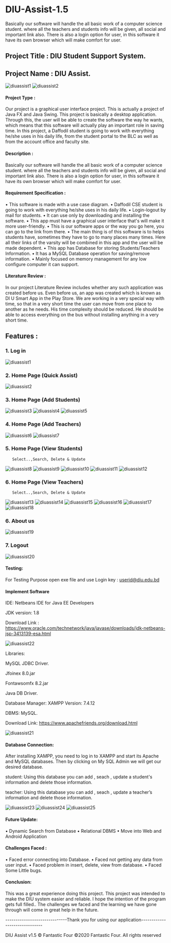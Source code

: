 # DIU-Assist-1.5
Basically our software will handle the all basic work of a computer science  student.  where all the teachers and students info will be given, all social and important link also. There is also a login option for user, in this software it have its own browser which will make comfort for user.

## Project Title : DIU Student Support System.
## Project Name : DIU Assist.

![diuassist1](https://user-images.githubusercontent.com/60839928/101146579-5e706680-3645-11eb-9464-1a8cb2e97551.png)
![diuassist2](https://user-images.githubusercontent.com/60839928/101146587-603a2a00-3645-11eb-900f-d6e6b72f37c5.png)



#### Project Type :
Our project is a graphical user interface project. This is actually a project of Java FX and Java Swing. This project is basically a desktop application. Through this, the user will be able to create the software the way he wants, which means that this software will actually play an important role in saving time. In this project, a Daffodil student is going to work with everything he/she uses in his daily life, from the student portal to the BLC as well as from the account office and faculty site.

#### Description :
Basically our software will handle the all basic work of a computer science student. where all the teachers and students info will be given, all social and important link also. There is also a login option for user, in this software it have its own browser which will make comfort for user.



#### Requirement Specification :                                         
•	This software is made with a use case diagram.
•	Daffodil CSE student is going to work with everything he/she uses in his daily life.
•	Login-logout by mail for students.
•	It can use only by downloading and installing the software.
•	This app must have a graphical user interface that's will make it more user-friendly.
•	This is our software apps or the way you go here, you can go to the link from there.
•	The main thing is of this software is to helps students have, sometimes they have to go to many places many times. Here all their links of the varsity will be combined in        this app and the user will be made dependent.
•	This app has Database for storing Students/Teachers Information.
•	It has a MySQL Database operation for saving/remove information.
•	Mainly focused on memory management for any low configure computer it can support.

#### Literature Review : 
In our project Literature Review includes whether any such application was created before us. Even before us, an app was created which is known as DI U Smart App in the Play Store. We are working in a very special way with time, so that in a very short time the user can move from one place to another as he needs. His time complexity should be reduced. He should be able to access everything on the bus without installing anything in a very short time.


## Features :
### 1.	Log in 

![diuassist1](https://user-images.githubusercontent.com/60839928/101146579-5e706680-3645-11eb-9464-1a8cb2e97551.png)


### 2.	Home Page (Quick Assist) 

![diuassist2](https://user-images.githubusercontent.com/60839928/101146587-603a2a00-3645-11eb-900f-d6e6b72f37c5.png)

### 3.	Home Page (Add Students) 

![diuassist3](https://user-images.githubusercontent.com/60839928/101143145-b9538f00-3640-11eb-80d8-8eab81379a46.png)
![diuassist4](https://user-images.githubusercontent.com/60839928/101143150-ba84bc00-3640-11eb-927e-3db5981551ce.png)
![diuassist5](https://user-images.githubusercontent.com/60839928/101143152-bb1d5280-3640-11eb-843b-5d41d56ac732.png)

### 4.	Home Page (Add Teachers) 

![diuassist6](https://user-images.githubusercontent.com/60839928/101143317-eb64f100-3640-11eb-9ed2-32a6d9a897a8.png)
![diuassist7](https://user-images.githubusercontent.com/60839928/101143322-ec961e00-3640-11eb-9705-c05f454d5ac0.png)


### 5.	Home Page (View Students) 
       Select..,Search, Delete & Update
       
       
![diuassist8](https://user-images.githubusercontent.com/60839928/101143411-0c2d4680-3641-11eb-8dd2-6b14e0a350f4.png)
![diuassist9](https://user-images.githubusercontent.com/60839928/101143414-0d5e7380-3641-11eb-8cb2-1cdfe8bb9a68.png)
![diuassist10](https://user-images.githubusercontent.com/60839928/101143418-0df70a00-3641-11eb-9672-4d46d77a6fab.png)
![diuassist11](https://user-images.githubusercontent.com/60839928/101143419-0e8fa080-3641-11eb-8567-7246934a0403.png)
![diuassist12](https://user-images.githubusercontent.com/60839928/101143422-0f283700-3641-11eb-9a30-3c3ab89f8c43.png)
       
### 6.	Home Page (View Teachers) 
       Select..,Search, Delete & Update
       
       
![diuassist13](https://user-images.githubusercontent.com/60839928/101143718-7e059000-3641-11eb-801f-914749fe088c.png)
![diuassist14](https://user-images.githubusercontent.com/60839928/101143724-7f36bd00-3641-11eb-974f-b203fc4db37b.png)
![diuassist15](https://user-images.githubusercontent.com/60839928/101143727-7fcf5380-3641-11eb-96b5-5401d05578a9.png)
![diuassist16](https://user-images.githubusercontent.com/60839928/101143728-8067ea00-3641-11eb-9981-13baef46037d.png)
![diuassist17](https://user-images.githubusercontent.com/60839928/101143729-81008080-3641-11eb-9d2a-3e053248f798.png)
![diuassist18](https://user-images.githubusercontent.com/60839928/101143732-81008080-3641-11eb-81b6-7a37fd349f9f.png)

       
### 6.	About us 

![diuassist19](https://user-images.githubusercontent.com/60839928/101143770-91186000-3641-11eb-9cdd-48d2f819e0a1.png)

### 7.  Logout

![diuassist20](https://user-images.githubusercontent.com/60839928/101143830-aa211100-3641-11eb-9b25-99b927f1b964.png)
       

        
#### Testing:
For Testing Purpose open exe file and use
Login key : userid@diu.edu.bd


#### Implement Software
IDE: Netbeans IDE for Java EE Developers

JDK version: 1.8

Download Link : https://www.oracle.com/technetwork/java/javase/downloads/jdk-netbeans-jsp-3413139-esa.html

![diuassist22](https://user-images.githubusercontent.com/60839928/101145236-b4440f00-3643-11eb-96f9-2aeeb7e45b43.png)

Libraries:

MySQL JDBC Driver.

Jfoinex 8.0.jar

Fontawsomfx 8.2.jar

Java DB Driver.

Database Manager: XAMPP  Version: 7.4.12

DBMS: MySQL.

Download Link: https://www.apachefriends.org/download.html


![diuassist21](https://user-images.githubusercontent.com/60839928/101145321-d2aa0a80-3643-11eb-99e9-95567f1f04e0.png)


#### Database Connection: 
After installing XAMPP, you need to log in to XAMPP and start its Apache and MySQL databases. Then by clicking on My SQL Admin we will get our desired database.


 
student: Using this database you can add , seach , update a student's information and delete those information.

teacher: Using this database you can add , seach , update a teacher’s information and delete those information.



![diuassist23](https://user-images.githubusercontent.com/60839928/101145369-e3f31700-3643-11eb-924a-1c1e529c9472.png)
![diuassist24](https://user-images.githubusercontent.com/60839928/101145374-e5bcda80-3643-11eb-92a9-4de26a475a20.png)
![diuassist25](https://user-images.githubusercontent.com/60839928/101145378-e6557100-3643-11eb-85d7-160c9852d109.png)




#### Future Update:
•	Dynamic Search from Database
•	Relational DBMS
•	Move into Web and Android Application


#### Challenges Faced :
•	Faced error connecting into Database.
•	Faced not getting any data from user input.
•	Faced problem in insert, delete, view from database.
•	Faced Some Little bugs.


#### Conclusion:
This was a great experience doing this project. This project was intended to make the DIU system easier and reliable. I hope the intention of the program gets full filled.. The challenges we faced and the learning we have gone through will come in great help in the future.

  ------------------------------Thank you for using our application------------------------------
  
  
DIU Assist v1.5 © Fantastic Four ©2020 Fantastic Four. All rights reserved



